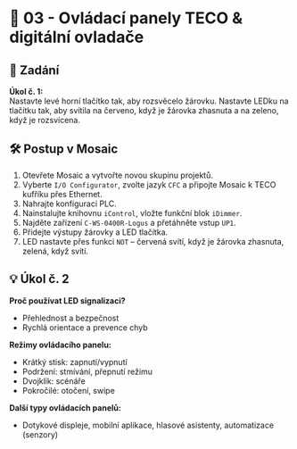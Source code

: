
# 🧪 03 - Ovládací panely TECO & digitální ovladače

## 🎯 Zadání

**Úkol č. 1:**  
Nastavte levé horní tlačítko tak, aby rozsvěcelo žárovku. Nastavte LEDku na tlačítku tak, aby svítila na červeno, když je žárovka zhasnuta a na zeleno, když je rozsvícena.

## 🛠️ Postup v Mosaic

1. Otevřete Mosaic a vytvořte novou skupinu projektů.
2. Vyberte `I/O Configurator`, zvolte jazyk `CFC` a připojte Mosaic k TECO kufříku přes Ethernet.
3. Nahrajte konfiguraci PLC.
4. Nainstalujte knihovnu `iControl`, vložte funkční blok `iDimmer`.
5. Najděte zařízení `C-WS-0400R-Logus` a přetáhněte vstup `UP1`.
6. Přidejte výstupy žárovky a LED tlačítka.
7. LED nastavte přes funkci `NOT` – červená svítí, když je žárovka zhasnuta, zelená, když svítí.

## 💡 Úkol č. 2

**Proč používat LED signalizaci?**
- Přehlednost a bezpečnost
- Rychlá orientace a prevence chyb

**Režimy ovládacího panelu:**
- Krátký stisk: zapnutí/vypnutí
- Podržení: stmívání, přepnutí režimu
- Dvojklik: scénáře
- Pokročilé: otočení, swipe

**Další typy ovládacích panelů:**
- Dotykové displeje, mobilní aplikace, hlasové asistenty, automatizace (senzory)
    